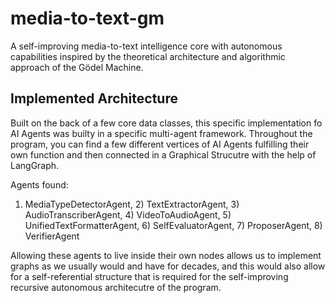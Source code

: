 # media-to-text-gm
A self-improving media-to-text intelligence core with autonomous capabilities inspired by the theoretical architecture and algorithmic approach of the Gödel Machine.

## Implemented Architecture

Built on the back of a few core data classes, this specific implementation fo AI Agents was builty in a specific multi-agent framework. Throughout the program, you can find a few different vertices of AI Agents fulfilling their own function and then connected in a Graphical Strucutre with the help of LangGraph. 

Agents found: 

1) MediaTypeDetectorAgent, 2) TextExtractorAgent, 3) AudioTranscriberAgent, 4) VideoToAudioAgent, 5) UnifiedTextFormatterAgent, 6) SelfEvaluatorAgent, 7) ProposerAgent, 8) VerifierAgent

Allowing these agents to live inside their own nodes allows us to implement graphs as we usually would and have for decades, and this would also allow for a self-referential structure that is required for the self-improving recursive autonomous architecutre of the program.
